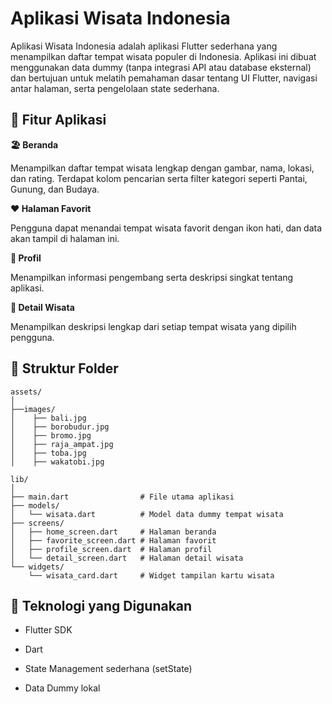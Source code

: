 # Aplikasi Wisata Indonesia

Aplikasi Wisata Indonesia adalah aplikasi Flutter sederhana yang menampilkan daftar tempat wisata populer di Indonesia.
Aplikasi ini dibuat menggunakan data dummy (tanpa integrasi API atau database eksternal) dan bertujuan untuk melatih pemahaman dasar tentang UI Flutter, navigasi antar halaman, serta pengelolaan state sederhana.

## 📱 Fitur Aplikasi

**🏖️ Beranda**

Menampilkan daftar tempat wisata lengkap dengan gambar, nama, lokasi, dan rating.
Terdapat kolom pencarian serta filter kategori seperti Pantai, Gunung, dan Budaya.

**❤️ Halaman Favorit**

Pengguna dapat menandai tempat wisata favorit dengan ikon hati, dan data akan tampil di halaman ini.

**👤 Profil**

Menampilkan informasi pengembang serta deskripsi singkat tentang aplikasi.

**📄 Detail Wisata**

Menampilkan deskripsi lengkap dari setiap tempat wisata yang dipilih pengguna.


## 🧱 Struktur Folder

```
assets/
│
├──images/
│    ├── bali.jpg
│    ├── borobudur.jpg
│    ├── bromo.jpg
│    ├── raja_ampat.jpg
│    ├── toba.jpg
│    ├── wakatobi.jpg

lib/
│
├── main.dart                # File utama aplikasi
├── models/
│   └── wisata.dart          # Model data dummy tempat wisata
├── screens/
│   ├── home_screen.dart     # Halaman beranda
│   ├── favorite_screen.dart # Halaman favorit
│   ├── profile_screen.dart  # Halaman profil
│   └── detail_screen.dart   # Halaman detail wisata
└── widgets/
    └── wisata_card.dart     # Widget tampilan kartu wisata
```

## 🧩 Teknologi yang Digunakan

- Flutter SDK
  
- Dart
  
- State Management sederhana (setState)
  
- Data Dummy lokal
